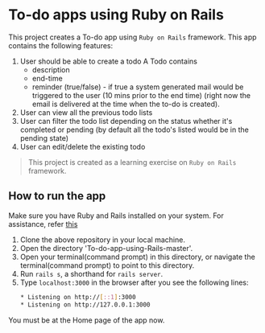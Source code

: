 # To-do apps using Ruby on Rails

This project creates a To-do app using `Ruby on Rails` framework. This app contains the following features:
1. User should be able to create a todo
    A Todo contains
    - description
    - end-time
    - reminder (true/false) - if true a system generated mail would be triggered to the user (10 mins prior to the end time) (right now the email is delivered at the time when the to-do is created).
2. User can view all the previous todo lists
3. User can filter the todo list depending on the status whether it's completed or pending (by default all the todo's listed would be in the pending state)
4. User can edit/delete the existing todo

> This project is created as a learning exercise on `Ruby on Rails` framework.


## How to run the app

Make sure you have Ruby and Rails installed on your system. For assistance, refer [this](https://gorails.com/setup/osx/10.15-catalina)

1. Clone the above repository in your local machine.
2. Open the directory 'To-do-app-using-Rails-master'.
3. Open your terminal(command prompt) in this directory, or navigate the terminal(command prompt) to point to this directory.
4. Run `rails s`, a shorthand for `rails server`.
5. Type `localhost:3000` in the browser after you see the following lines: 
    ```sh
    * Listening on http://[::1]:3000
    * Listening on http://127.0.0.1:3000
    ```

You must be at the Home page of the app now.
